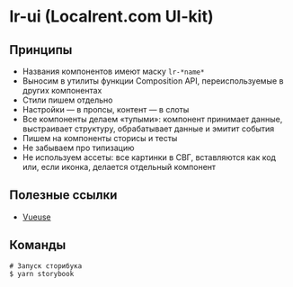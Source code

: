 # lr-ui (Localrent.com UI-kit)

## Принципы

* Названия компонентов имеют маску `lr-*name*`
* Выносим в утилиты функции Composition API, переиспользуемые в других компонентах
* Стили пишем отдельно
* Настройки — в пропсы, контент — в слоты
* Все компоненты делаем «тупыми»: компонент принимает данные, выстраивает структуру, обрабатывает данные и эмитит события
* Пишем на компоненты сторисы и тесты
* Не забываем про типизацию
* Не используем ассеты: все картинки в СВГ, вставляются как код или, если иконка, делается отдельный компонент

## Полезные ссылки
* [Vueuse](https://vueuse.org)

## Команды

```shell
# Запуск сторибука
$ yarn storybook
```

